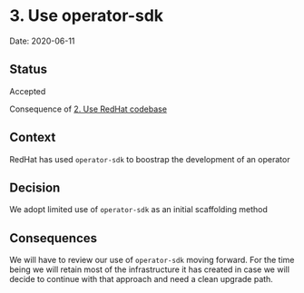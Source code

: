 # 3. Use operator-sdk

Date: 2020-06-11

## Status

Accepted

Consequence of [2. Use RedHat codebase](0002-use-rh-codebase.md)

## Context

RedHat has used `operator-sdk` to boostrap the development of an operator

## Decision

We adopt limited use of `operator-sdk` as an initial scaffolding method

## Consequences

We will have to review our use of `operator-sdk` moving forward. For the time being we will retain most of the infrastructure it has created
in case we will decide to continue with that approach and need a clean upgrade path.
